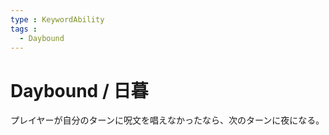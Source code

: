 ```yaml
---
type : KeywordAbility
tags : 
  - Daybound
---
```

# Daybound / 日暮

プレイヤーが自分のターンに呪文を唱えなかったなら、次のターンに夜になる。
